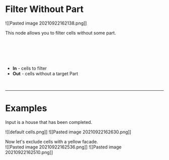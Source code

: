 # **Filter Without Part**


![[Pasted image 20210922162138.png]]

This node allows you to filter cells without some part.  

<br /><br /><br /><br />

- **In** - cells to filter
- **Out** - cells without a target Part

<br />

--------

# Examples
Input is a house that has been completed.  

![[default cells.png]]
![[Pasted image 20210922162630.png]]

Now let's exclude cells with a yellow facade.  
![[Pasted image 20210922162536.png]]
![[Pasted image 20210922162510.png]]
